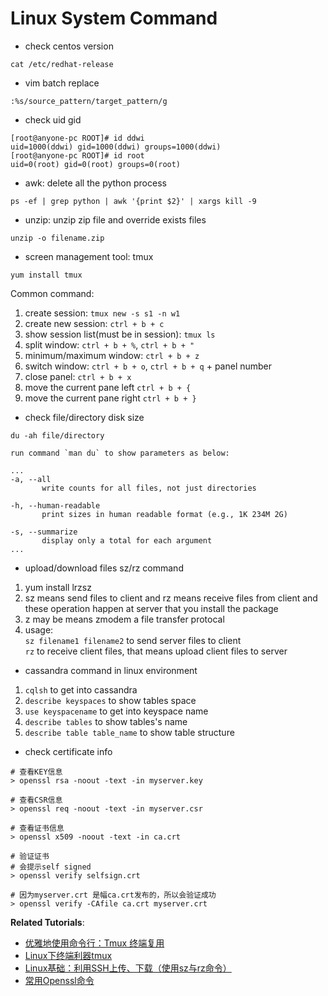 # Linux System Command
- check centos version
```
cat /etc/redhat-release
```
- vim batch replace
```
:%s/source_pattern/target_pattern/g  
```
- check uid gid  
```
[root@anyone-pc ROOT]# id ddwi  
uid=1000(ddwi) gid=1000(ddwi) groups=1000(ddwi)  
[root@anyone-pc ROOT]# id root  
uid=0(root) gid=0(root) groups=0(root)  
```
- awk: delete all the python process
```
ps -ef | grep python | awk '{print $2}' | xargs kill -9 
```
- unzip: unzip zip file and override exists files
```
unzip -o filename.zip 
```
- screen management tool: tmux
```
yum install tmux  
```
Common command:  
1. create session: `tmux new -s s1 -n w1`  
2. create new session: `ctrl + b + c`  
3. show session list(must be in session): `tmux ls`  
4. split window: `ctrl + b + %`, `ctrl + b + "`  
5. minimum/maximum window: `ctrl + b + z`  
6. switch window: `ctrl + b + o`, `ctrl + b + q` + panel number  
7. close panel: `ctrl + b + x`
8. move the current pane left `ctrl + b + {`
9. move the current pane right `ctrl + b + }`
- check file/directory disk size  
```
du -ah file/directory  

run command `man du` to show parameters as below:

...
-a, --all
       write counts for all files, not just directories

-h, --human-readable
       print sizes in human readable format (e.g., 1K 234M 2G)

-s, --summarize
       display only a total for each argument
...
```
- upload/download files sz/rz command  
1. yum install lrzsz  
2. sz means send files to client and rz means receive files from client and these operation happen at server that you install the package 
3. z may be means zmodem a file transfer protocal  
4. usage:  
`sz filename1 filename2` to send server files to client  
`rz` to receive client files, that means upload client files to server  

- cassandra command in linux environment  
1. `cqlsh`  to get into cassandra  
2. `describe keyspaces`  to show tables space  
3. `use keyspacename` to get into keyspace name
4. `describe tables`  to show tables's name  
5. `describe table table_name`  to show table structure  

- check certificate info  
```
# 查看KEY信息
> openssl rsa -noout -text -in myserver.key

# 查看CSR信息
> openssl req -noout -text -in myserver.csr

# 查看证书信息
> openssl x509 -noout -text -in ca.crt

# 验证证书
# 会提示self signed
> openssl verify selfsign.crt

# 因为myserver.crt 是幅ca.crt发布的，所以会验证成功
> openssl verify -CAfile ca.crt myserver.crt
```


**Related Tutorials**:   
- [优雅地使用命令行：Tmux 终端复用](http://harttle.com/2015/11/06/tmux-startup.html)  
- [Linux下终端利器tmux](http://kumu-linux.github.io/blog/2013/08/06/tmux/)  
- [Linux基础：利用SSH上传、下载（使用sz与rz命令）](http://skypegnu1.blog.51cto.com/8991766/1538371)  
- [常用Openssl命令](http://www.cnblogs.com/E7868A/archive/2012/11/16/2772240.html)  
